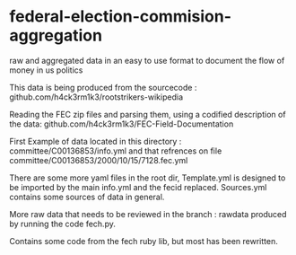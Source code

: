 federal-election-commision-aggregation
======================================

raw and aggregated data in an easy to use format to document the flow of money in us politics

This data is being produced from the sourcecode :
     github.com/h4ck3rm1k3/rootstrikers-wikipedia

Reading the FEC zip files and parsing them, using a codified description of the data:
     github.com/h4ck3rm1k3/FEC-Field-Documentation

First Example of data located in this directory :
committee/C00136853/info.yml and that refrences on file  committee/C00136853/2000/10/15/7128.fec.yml

There are some more yaml files in the root dir, Template.yml is designed to be imported by the main info.yml and the fecid replaced. 
Sources.yml contains some sources of data in general.

More raw data that needs to be reviewed in the branch : rawdata produced by running the code fech.py.

Contains some code from the fech ruby lib, but most has been rewritten. 